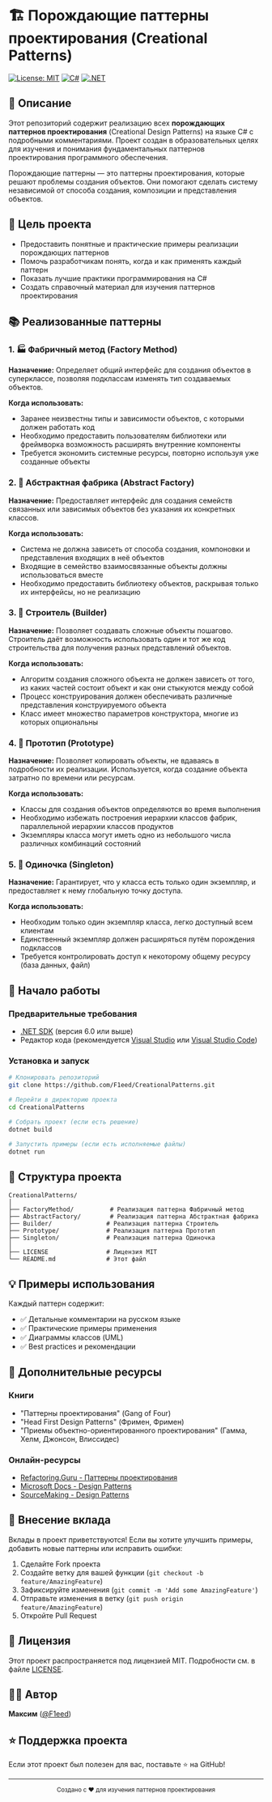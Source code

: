 # 🏗️ Порождающие паттерны проектирования (Creational Patterns)

[![License: MIT](https://img.shields.io/badge/License-MIT-yellow.svg)](https://opensource.org/licenses/MIT)
[![C#](https://img.shields.io/badge/C%23-239120?style=flat&logo=c-sharp&logoColor=white)](https://docs.microsoft.com/en-us/dotnet/csharp/)
[![.NET](https://img.shields.io/badge/.NET-512BD4?style=flat&logo=dotnet&logoColor=white)](https://dotnet.microsoft.com/)

## 📖 Описание

Этот репозиторий содержит реализацию всех **порождающих паттернов проектирования** (Creational Design Patterns) на языке C# с подробными комментариями. Проект создан в образовательных целях для изучения и понимания фундаментальных паттернов проектирования программного обеспечения.

Порождающие паттерны — это паттерны проектирования, которые решают проблемы создания объектов. Они помогают сделать систему независимой от способа создания, композиции и представления объектов.

## 🎯 Цель проекта

- Предоставить понятные и практические примеры реализации порождающих паттернов
- Помочь разработчикам понять, когда и как применять каждый паттерн
- Показать лучшие практики программирования на C#
- Создать справочный материал для изучения паттернов проектирования

## 📚 Реализованные паттерны

### 1. 🏭 Фабричный метод (Factory Method)

**Назначение:** Определяет общий интерфейс для создания объектов в суперклассе, позволяя подклассам изменять тип создаваемых объектов.

**Когда использовать:**
- Заранее неизвестны типы и зависимости объектов, с которыми должен работать код
- Необходимо предоставить пользователям библиотеки или фреймворка возможность расширять внутренние компоненты
- Требуется экономить системные ресурсы, повторно используя уже созданные объекты

### 2. 🏢 Абстрактная фабрика (Abstract Factory)

**Назначение:** Предоставляет интерфейс для создания семейств связанных или зависимых объектов без указания их конкретных классов.

**Когда использовать:**
- Система не должна зависеть от способа создания, компоновки и представления входящих в неё объектов
- Входящие в семейство взаимосвязанные объекты должны использоваться вместе
- Необходимо предоставить библиотеку объектов, раскрывая только их интерфейсы, но не реализацию

### 3. 👷 Строитель (Builder)

**Назначение:** Позволяет создавать сложные объекты пошагово. Строитель даёт возможность использовать один и тот же код строительства для получения разных представлений объектов.

**Когда использовать:**
- Алгоритм создания сложного объекта не должен зависеть от того, из каких частей состоит объект и как они стыкуются между собой
- Процесс конструирования должен обеспечивать различные представления конструируемого объекта
- Класс имеет множество параметров конструктора, многие из которых опциональны

### 4. 🐑 Прототип (Prototype)

**Назначение:** Позволяет копировать объекты, не вдаваясь в подробности их реализации. Используется, когда создание объекта затратно по времени или ресурсам.

**Когда использовать:**
- Классы для создания объектов определяются во время выполнения
- Необходимо избежать построения иерархии классов фабрик, параллельной иерархии классов продуктов
- Экземпляры класса могут иметь одно из небольшого числа различных комбинаций состояний

### 5. 👑 Одиночка (Singleton)

**Назначение:** Гарантирует, что у класса есть только один экземпляр, и предоставляет к нему глобальную точку доступа.

**Когда использовать:**
- Необходим только один экземпляр класса, легко доступный всем клиентам
- Единственный экземпляр должен расширяться путём порождения подклассов
- Требуется контролировать доступ к некоторому общему ресурсу (база данных, файл)

## 🚀 Начало работы

### Предварительные требования

- [.NET SDK](https://dotnet.microsoft.com/download) (версия 6.0 или выше)
- Редактор кода (рекомендуется [Visual Studio](https://visualstudio.microsoft.com/) или [Visual Studio Code](https://code.visualstudio.com/))

### Установка и запуск

```bash
# Клонировать репозиторий
git clone https://github.com/F1eed/CreationalPatterns.git

# Перейти в директорию проекта
cd CreationalPatterns

# Собрать проект (если есть решение)
dotnet build

# Запустить примеры (если есть исполняемые файлы)
dotnet run
```

## 📖 Структура проекта

```
CreationalPatterns/
│
├── FactoryMethod/          # Реализация паттерна Фабричный метод
├── AbstractFactory/        # Реализация паттерна Абстрактная фабрика
├── Builder/               # Реализация паттерна Строитель
├── Prototype/             # Реализация паттерна Прототип
├── Singleton/             # Реализация паттерна Одиночка
│
├── LICENSE                # Лицензия MIT
└── README.md              # Этот файл
```

## 💡 Примеры использования

Каждый паттерн содержит:
- ✅ Детальные комментарии на русском языке
- ✅ Практические примеры применения
- ✅ Диаграммы классов (UML)
- ✅ Best practices и рекомендации

## 📝 Дополнительные ресурсы

### Книги
- "Паттерны проектирования" (Gang of Four)
- "Head First Design Patterns" (Фримен, Фримен)
- "Приемы объектно-ориентированного проектирования" (Гамма, Хелм, Джонсон, Влиссидес)

### Онлайн-ресурсы
- [Refactoring.Guru - Паттерны проектирования](https://refactoring.guru/ru/design-patterns)
- [Microsoft Docs - Design Patterns](https://docs.microsoft.com/en-us/azure/architecture/patterns/)
- [SourceMaking - Design Patterns](https://sourcemaking.com/design_patterns)

## 🤝 Внесение вклада

Вклады в проект приветствуются! Если вы хотите улучшить примеры, добавить новые паттерны или исправить ошибки:

1. Сделайте Fork проекта
2. Создайте ветку для вашей функции (`git checkout -b feature/AmazingFeature`)
3. Зафиксируйте изменения (`git commit -m 'Add some AmazingFeature'`)
4. Отправьте изменения в ветку (`git push origin feature/AmazingFeature`)
5. Откройте Pull Request

## 📄 Лицензия

Этот проект распространяется под лицензией MIT. Подробности см. в файле [LICENSE](LICENSE).

## 👨‍💻 Автор

**Максим** ([@F1eed](https://github.com/F1eed))

## ⭐ Поддержка проекта

Если этот проект был полезен для вас, поставьте ⭐ на GitHub!

---

<div align="center">
  <sub>Создано с ❤️ для изучения паттернов проектирования</sub>
</div>

